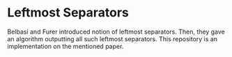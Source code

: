 # Leftmost Separators

Belbasi and Furer introduced notion of leftmost separators. Then, they gave an algorithm outputting all such leftmost
separators. This repository is an implementation on the mentioned paper.
 
